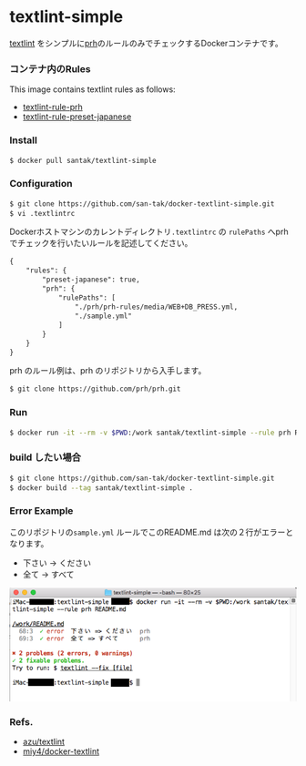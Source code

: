 
textlint-simple
==========

[textlint](http://textlint.github.io/) をシンプルに[prh](https://github.com/prh/rules)のルールのみでチェックするDockerコンテナです。

### コンテナ内のRules

This image contains textlint rules as follows:

* [textlint-rule-prh](https://github.com/textlint-rule/textlint-rule-prh)
* [textlint-rule-preset-japanese](https://github.com/textlint-ja/textlint-rule-preset-japanese)


### Install

```sh
$ docker pull santak/textlint-simple
```

### Configuration

```sh
$ git clone https://github.com/san-tak/docker-textlint-simple.git
$ vi .textlintrc
```

Dockerホストマシンのカレントディレクトリ`.textlintrc` の `rulePaths` へprh でチェックを行いたいルールを記述してください。
~~~
{
    "rules": {
        "preset-japanese": true,
        "prh": {
            "rulePaths": [
                "./prh/prh-rules/media/WEB+DB_PRESS.yml,
                "./sample.yml"
            ]
        }
    }
}
~~~

prh のルール例は、prh のリポジトリから入手します。

```sh
$ git clone https://github.com/prh/prh.git
```

### Run

```sh
$ docker run -it --rm -v $PWD:/work santak/textlint-simple --rule prh README.md
```

### build したい場合

```sh
$ git clone https://github.com/san-tak/docker-textlint-simple.git
$ docker build --tag santak/textlint-simple .
```

### Error Example

このリポジトリの`sample.yml` ルールでこのREADME.md は次の２行がエラーとなります。

- 下さい -> ください
- 全て  -> すべて

![error_sample](img/cmd01.png)

### Refs.

- [azu/textlint](https://github.com/azu/textlint)
- [miy4/docker-textlint](https://github.com/miy4/docker-textlint)